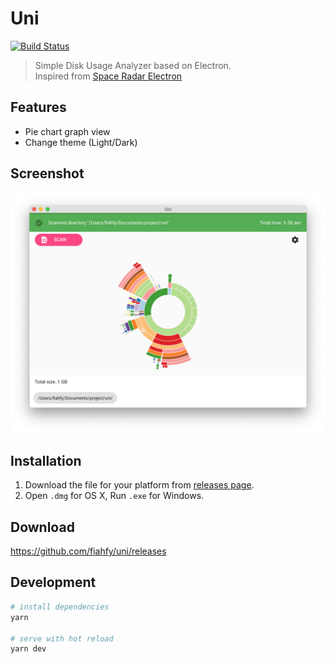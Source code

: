# Uni
[![Build Status](https://travis-ci.com/fiahfy/uni.svg?branch=master)](https://travis-ci.com/fiahfy/uni)

> Simple Disk Usage Analyzer based on Electron.  
> Inspired from [Space Radar Electron](https://github.com/zz85/space-radar)


## Features
* Pie chart graph view
* Change theme (Light/Dark)


## Screenshot
![screenshot](./build/screenshots/screenshot.png?raw=true)


## Installation
1. Download the file for your platform from [releases page](https://github.com/fiahfy/uni/releases).
2. Open `.dmg` for OS X, Run `.exe` for Windows.


## Download
https://github.com/fiahfy/uni/releases


## Development
``` bash
# install dependencies
yarn

# serve with hot reload
yarn dev
```
